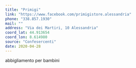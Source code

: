 ```yaml
---
title: "Primigi"
link: "https://www.facebook.com/primigistore.alessandria"
phone: "338.857.1930"
mail: ""
address: "Via dei Martiri, 10 Alessandria"
coord_lat: 44.913654
coord_lon: 8.614980
source: "Confesercenti"
date: 2020-04-28
---
```


abbigliamento per bambini
